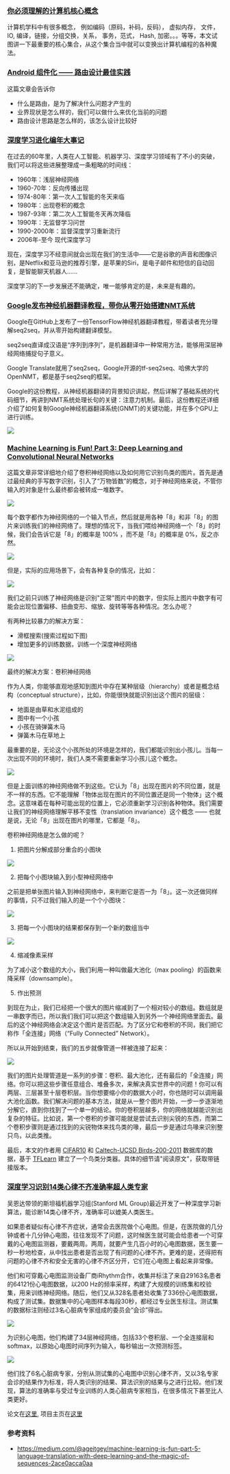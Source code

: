 ### [你必须理解的计算机核心概念](http://mp.weixin.qq.com/s/XmHhlZzpYbJWW_m5NMPqEw)

计算机学科中有很多概念， 例如编码（原码，补码，反码）， 虚拟内存， 文件， IO,  编译，链接，分组交换，关系， 事务，范式， Hash, 加密。。。等等，本文试图讲一下最重要的核心集合，从这个集合当中就可以变换出计算机编程的各种魔法。

### [Android 组件化 —— 路由设计最佳实践](http://www.jianshu.com/p/8a3eeeaf01e8)

这篇文章会告诉你

- 什么是路由，是为了解决什么问题才产生的
- 业界现状是怎么样的，我们可以做什么来优化当前的问题
- 路由设计思路是怎么样的，该怎么设计比较好

### [深度学习进化编年大事记](http://mp.weixin.qq.com/s/u8L69yK5MJUXPgQ7419XHg)

在过去的60年里，人类在人工智能、机器学习、深度学习领域有了不小的突破，我们可以将这些进展整理成一条粗略的时间线：

- 1960年：浅层神经网络
- 1960-70年：反向传播出现
- 1974-80年：第一次人工智能的冬天来临
- 1980年：出现卷积的概念
- 1987-93年：第二次人工智能冬天再次降临
- 1990年：无监督学习问世
- 1990-2000年：监督深度学习重新流行
- 2006年-至今 现代深度学习

现在，深度学习不经意间就会出现在我们的生活中——它是谷歌的声音和图像识别，是Netflix和亚马逊的推荐引擎，是苹果的Siri，是电子邮件和短信的自动回复，是智能聊天机器人……

深度学习的下一步发展还不能确定，唯一能够肯定的是，未来是有趣的。

### [Google发布神经机器翻译教程，带你从零开始搭建NMT系统](https://github.com/tensorflow/nmt)

Google在GitHub上发布了一份TensorFlow神经机器翻译教程，带着读者充分理解seq2seq，并从零开始构建翻译模型。

seq2seq直译成汉语是“序列到序列”，是机器翻译中一种常用方法，能够用深层神经网络捕捉句子意义。

Google Translate就用了seq2seq，Google开源的tf-seq2seq、哈佛大学的OpenNMT，都是基于seq2seq的框架。

Google的这份教程，从神经机器翻译的背景知识讲起，然后详解了基础系统的代码细节，再讲到NMT系统处理长句的关键：注意力机制。最后，这份教程还详细介绍了如何复制Google神经机器翻译系统(GNMT)的关键功能，并在多个GPU上进行训练。

![](./Images/wk5/13.jpg)

### [Machine Learning is Fun! Part 3: Deep Learning and Convolutional Neural Networks](https://medium.com/@ageitgey/machine-learning-is-fun-part-3-deep-learning-and-convolutional-neural-networks-f40359318721)

这篇文章非常详细地介绍了卷积神经网络以及如何用它识别鸟类的图片。首先是通过最经典的手写数字识别，引入了“万物皆数”的概念，对于神经网络来说，不管你输入的对象是什么最终都会被转成一堆数字。

![](./Images/wk5/4.gif)

每个数字都作为神经网络的一个输入节点，然后就是用各种「8」和非「8」的图片来训练我们的神经网络了。理想的情况下，当我们喂给神经网络一个「8」的时候，我们会告诉它是「8」的概率是 100% ，而不是「8」的概率是 0%，反之亦然。

![](./Images/wk5/5.png)

但是，实际的应用场景下，会有各种复杂的情况，比如：

![](./Images/wk5/6.png)

我们之前只训练了神经网络是识别"正常"图片中的数字，但实际上图片中数字有可能会出现位置偏移、扭曲变形、缩放、旋转等等各种情况。怎么办呢？

有两种比较暴力的解决方案：

- 滑框搜索(搜索过程如下图)
- 增加更多的训练数据，训练一个深度神经网络

![](./Images/wk5/7.gif)

最终的解决方案：卷积神经网络

作为人类，你能够直观地感知到图片中存在某种层级（hierarchy）或者是概念结构（conceptual structure），比如，你能很快就能识别出这个图片的层级：

- 地面是由草和水泥组成的
- 图中有一个小孩
- 小孩在骑弹簧木马
- 弹簧木马在草地上

最重要的是，无论这个小孩所处的环境是怎样的，我们都能识别出小孩儿。当每一次出现不同的环境时，我们人类不需要重新学习小孩儿这个概念。

![](./Images/wk5/8.jpeg)

但是上面训练的神经网络做不到这些。它认为「8」出现在图片的不同位置，就是不一样的东西。它不能理解「物体出现在图片的不同位置还是同一个物体」这个概念。这意味着在每种可能出现的位置上，它必须重新学习识别各种物体。我们需要让我们的神经网络理解平移不变性（translation invariance）这个概念 —— 也就是说，无论「8」出现在图片的哪里，它都是「8」。

卷积神经网络是怎么做的呢？

1. 把图片分解成部分重合的小图块

![](./Images/wk5/9.png)

2. 把每个小图块输入到小型神经网络中

之前是把单张图片输入到神经网络中，来判断它是否一为「8」。这一次还做同样的事情，只不过我们输入的是一个个小图块：

![](./Images/wk5/10.png)

3. 把每一个小图块的结果都保存到一个新的数组当中

![](./Images/wk5/11.png)

4. 缩减像素采样

为了减小这个数组的大小，我们利用一种叫做最大池化（max pooling）的函数来降采样（downsample）。

5. 作出预测

到现在为止，我们已经把一个很大的图片缩减到了一个相对较小的数组。数组就是一串数字而已，所以我们我们可以把这个数组输入到另外一个神经网络里面去。最后的这个神经网络会决定这个图片是否匹配。为了区分它和卷积的不同，我们把它称作「全连接」网络（“Fully Connected” Network）。

所以从开始到结束，我们的五步就像管道一样被连接了起来：

![](./Images/wk5/12.png)

我们的图片处理管道是一系列的步骤：卷积、最大池化，还有最后的「全连接」网络。你可以把这些步骤任意组合、堆叠多次，来解决真实世界中的问题！你可以有两层、三层甚至十层卷积层。当你想要缩小你的数据大小时，你也随时可以调用最大池化函数。我们解决问题的基本方法，就是从一整个图片开始，一步一步逐渐地分解它，直到你找到了一个单一的结论。你的卷积层越多，你的网络就越能识别出复杂的特征。比如说，第一个卷积的步骤可能就是尝试去识别尖锐的东西，而第二个卷积步骤则是通过找到的尖锐物体来找鸟类的喙，最后一步是通过鸟喙来识别整只鸟，以此类推。

最后，本文的作者用 [CIFAR10](https://www.cs.toronto.edu/~kriz/cifar.html) 和 [Caltech-UCSD Birds-200-2011](http://www.vision.caltech.edu/visipedia/CUB-200-2011.html) 数据库的数据，基于 [TFLearn](http://tflearn.org/) 建立了一个鸟类分类器。具体的细节请"阅读原文"，获取带链接版本。

### [深度学习识别14类心律不齐准确率超人类专家](https://zhuanlan.zhihu.com/p/27757561)

吴恩达带领的斯坦福机器学习组(Stanford ML Group)最近开发了一种深度学习新算法，能诊断14类心律不齐，准确率可以媲美人类医生。

如果患者疑似有心律不齐症状，通常会去医院做个心电图。但是，在医院做的几分钟或者十几分钟心电图，往往发现不了问题，这时候医生就可能会给患者一个可穿戴的心电图监测器，要戴两周。两周，就要产生几百小时的心电图数据，医生要一秒一秒地检查，从中找出患者是否出现了有问题的心律不齐。更难的是，还得把有问题的心律不齐和安全无害的心律不齐区分开，它们在心电图上看起来非常像。

他们和可穿戴心电图监测设备厂商iRhythm合作，收集并标注了来自29163名患者的64121份心电图数据，以200 Hz的频率采样，构建了大规模的训练集和校验集，用来训练神经网络。随后，他们又从328名患者处收集了336份心电图数据，构成了测试集。数据集中的心电图样本每段30秒，都经过专业医生标注。测试集的数据标注则经过3名心脏病专家组成的委员会“会诊”得出。

![](./Images/wk5/1.png)

为识别心电图，他们构建了34层神经网络，包括33个卷积层、一个全连接层和softmax，以原始心电图时间序列为输入，每秒输出一次预测标签。

![](./Images/wk5/2.png)

他们找了6名心脏病专家，分别从测试集的心电图中识别心律不齐，又以3名专家会诊的结果作为标准，将人类识别的结果、算法识别的结果与之进行比较。他们发现，算法的准确率与受过专业训练的人类心脏病专家相当，在很多情况下甚至比人类更好。

论文在[这里](https://arxiv.org/pdf/1707.01836.pdf), 项目主页在[这里](https://stanfordmlgroup.github.io/projects/ecg/)

### 参考资料
- https://medium.com/@ageitgey/machine-learning-is-fun-part-5-language-translation-with-deep-learning-and-the-magic-of-sequences-2ace0acca0aa
